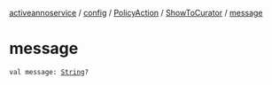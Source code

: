 [activeannoservice](../../../index.md) / [config](../../index.md) / [PolicyAction](../index.md) / [ShowToCurator](index.md) / [message](./message.md)

# message

`val message: `[`String`](https://kotlinlang.org/api/latest/jvm/stdlib/kotlin/-string/index.html)`?`